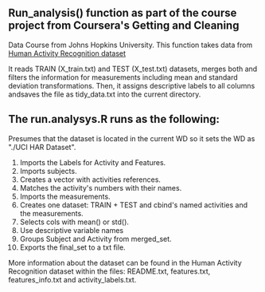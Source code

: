 ## Run_analysis() function as part of the course project from Coursera's Getting and Cleaning
Data Course from Johns Hopkins University.
This function takes data from [Human Activity Recognition dataset](https://d396qusza40orc.cloudfront.net/getdata%2Fprojectfiles%2FUCI%20HAR%20Dataset.zip)

It reads TRAIN (X_train.txt) and TEST (X_test.txt) datasets, merges both and filters the information for measurements 
including mean and standard deviation transformations. Then, it assigns descriptive labels to all columns andsaves the
file as tidy_data.txt into the current directory.

## The run.analysys.R runs as the following:
Presumes that the dataset is located in the current WD so it sets the WD as "./UCI HAR Dataset".

1) Imports the Labels for Activity and Features.
2) Imports subjects.
3) Creates a vector with activities references.
4) Matches the activity's numbers with their names.
5) Imports the measurements.
6) Creates one dataset: TRAIN + TEST and cbind's named activities and the measurements.
7) Selects cols with mean() or std().
8) Use descriptive variable names
9) Groups Subject and Activity from merged_set.
10) Exports the final_set to a txt file.

More information about the dataset can be found in the Human Activity Recognition dataset within the files: README.txt, 
features.txt, features_info.txt and activity_labels.txt.
